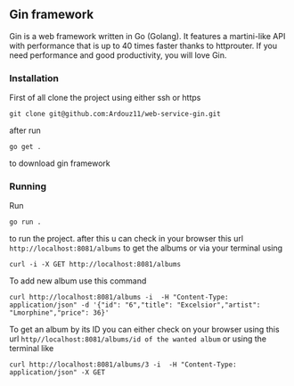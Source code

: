 ## Gin framework
Gin is a web framework written in Go (Golang). It features a martini-like API with performance that is up to 40 times faster thanks to httprouter. If you need performance and good productivity, you will love Gin.
### Installation 
First of all clone the project using either ssh or https
```shell 
git clone git@github.com:Ardouz11/web-service-gin.git
```    
after run 
```shell 
go get .
``` 
to download gin framework 
### Running 
Run 
``` 
go run .
``` 
to run the project. after this u can check in your browser this url `http://localhost:8081/albums` to get the albums or via your terminal using 
```shell 
curl -i -X GET http://localhost:8081/albums
```
To add new album use this command 
```shell 
curl http://localhost:8081/albums -i  -H "Content-Type: application/json" -d '{"id": "6","title": "Excelsior","artist": "Lmorphine","price": 36}'
```
To get an album by its ID you can either check on your browser using this url `http//localhost:8081/albums/id of the wanted album` or using the terminal like 
```shell 
curl http://localhost:8081/albums/3 -i  -H "Content-Type: application/json" -X GET
```
